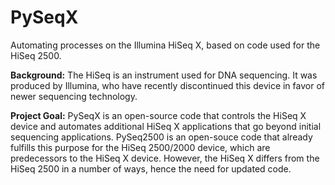 # PySeqX
Automating processes on the Illumina HiSeq X, based on code used for the HiSeq 2500.

**Background:**
The HiSeq is an instrument used for DNA sequencing. 
It was produced by Illumina, who have recently discontinued this device in favor of newer sequencing technology.

**Project Goal:**
PySeqX is an open-source code that controls the HiSeq X device and automates additional HiSeq X applications that go beyond initial sequencing applications. 
PySeq2500 is an open-souce code that already fulfills this purpose for the HiSeq 2500/2000 device, which are predecessors to the HiSeq X device. However, the HiSeq X differs from the HiSeq 2500 in a number of ways, hence the need for updated code.
